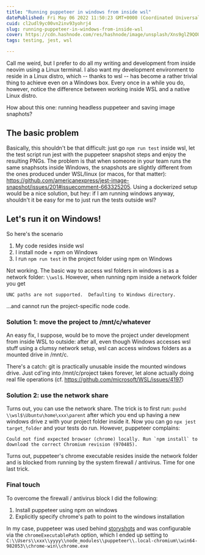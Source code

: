```yaml
---
title: "Running puppeteer in windows from inside wsl"
datePublished: Fri May 06 2022 11:50:23 GMT+0000 (Coordinated Universal Time)
cuid: cl2udl9yc00vn2inv93yohrj4
slug: running-puppeteer-in-windows-from-inside-wsl
cover: https://cdn.hashnode.com/res/hashnode/image/unsplash/Xns9glZ9QOU/upload/v1651837696820/ws_Fzw1VT.jpeg
tags: testing, jest, wsl

---
```




Call me weird, but I prefer to do all my writing and development from inside
neovim using a Linux terminal. I also want my development environment to reside
in a Linux distro, which -- thanks to wsl -- has become a rather trivial thing
to achieve even on a Windows box. Every once in a while you do, however, notice the 
difference between working inside WSL and a native Linux distro.

How about this one: running headless puppeteer and saving image snaphots?

## The basic problem

Basically, this shouldn't be that difficult: just go `npm run test` inside wsl, let the 
test script run jest with the puppeteer snapshot steps and enjoy the resulting PNGs.
The problem is that when someone in your team runs the same snaphsots inside Windows, the snapshots
are slightly different from the ones produced under WSL/linux (or macos, for that matter):
https://github.com/americanexpress/jest-image-snapshot/issues/201#issuecomment-663325205. 
Using a dockerized setup would be a nice solution, but hey: if I am running windows anyway, shouldn't
it be easy for me to just run the tests outside wsl?

## Let's run it on Windows!

So here's the scenario

1. My code resides inside wsl
2. I install node + npm on Windows
3. I run `npm run test` in the project folder using npm on Windows

Not working. The basic way to access wsl folders in windows is as a network
folder: `\\wsl$`. However, when running npm inside a network folder you get

```
UNC paths are not supported.  Defaulting to Windows directory.
```

...and cannot run the project-specific node code.

### Solution 1: move the project to /mnt/c/whatever

An easy fix, I suppose, would be to move the project under development from
inside WSL to outside: after all, even though Windows accesses wsl stuff using a clumsy 
network setup, wsl can access windows folders as a mounted drive in /mnt/c.

There's a catch: git is practically unusable inside the mounted windows drive. Just cd'ing into
/mnt/c/project takes forever, let alone actually doing real file operations (cf. https://github.com/microsoft/WSL/issues/4197)



### Solution 2: use the network share

Turns out, you can use the network share. The trick is to first run: `pushd \\wsl$\Ubuntu\home\xxx\parent` after which
you end up having a new windows drive z with your project folder inside it. Now
you can go `npx jest target_folder` and your tests do run. However, puppeteer complains:

```
Could not find expected browser (chrome) locally. Run `npm install` to download the correct Chromium revision (970485).
```

Turns out, puppeteer's chrome executable resides inside the network folder and
is blocked from running by the system firewall / antivirus. Time for one last
trick.

### Final touch

To overcome the firewall / antivirus block I did the following:

1. Install puppeteer using npm on windows
2. Explicitly specify chrome's path to point to the windows installation

In my case, puppeteer was used behind
[storyshots](https://github.com/storybookjs/storybook/tree/master/addons/storyshots)
and was configurable via the `chromeExecutablePath` option, which I ended up setting to
`C:\\Users\\xxx\\yyyy\\node_modules\\puppeteer\\.local-chromium\\win64-982053\\chrome-win\\chrome.exe`


